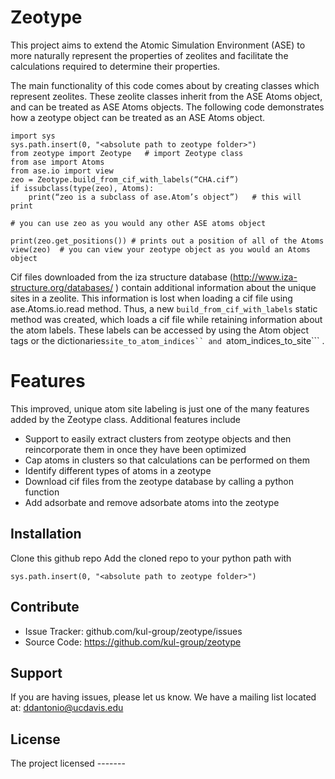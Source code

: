 Zeotype
========

This project aims to extend the Atomic Simulation Environment (ASE) to more naturally represent the properties of zeolites and facilitate the calculations required to determine their properties. 

The main functionality of this code comes about by creating classes which represent zeolites. These zeolite classes inherit from the ASE Atoms object, and can be treated as ASE Atoms objects. The following code demonstrates how a zeotype object can be treated as an ASE Atoms object. 
```
import sys
sys.path.insert(0, "<absolute path to zeotype folder>")
from zeotype import Zeotype   # import Zeotype class  
from ase import Atoms 
from ase.io import view 
zeo = Zeotype.build_from_cif_with_labels(“CHA.cif”)
if issubclass(type(zeo), Atoms):
    print(“zeo is a subclass of ase.Atom’s object”)   # this will print

# you can use zeo as you would any other ASE atoms object 

print(zeo.get_positions()) # prints out a position of all of the Atoms 
view(zeo)  # you can view your zeotype object as you would an Atoms object 
```

Cif files downloaded from the iza structure database (http://www.iza-structure.org/databases/ ) contain additional 
information about the unique sites in a zeolite. This information is lost when loading a cif file using
ase.Atoms.io.read method. Thus, a new ```build_from_cif_with_labels``` static method was created, which loads a cif 
file while retaining information about the atom labels. These labels can be accessed by using the Atom object tags or 
the dictionaries```site_to_atom_indices`` and ```atom_indices_to_site``` . 

Features 
=======
This improved, unique atom site labeling is just one of the many features added by the Zeotype class. Additional features include

-	Support to easily extract clusters from zeotype objects and then reincorporate them in once they have been optimized 
-	Cap atoms in clusters so that calculations can be performed on them 
-	Identify different types of atoms in a zeotype 
-	Download cif files from the zeotype database by calling a python function 
-	Add adsorbate and remove adsorbate atoms into the zeotype 


Installation
------------
Clone this github repo
Add the cloned repo to your python path with 
```import sys
sys.path.insert(0, "<absolute path to zeotype folder>")
```


Contribute
----------

- Issue Tracker: github.com/kul-group/zeotype/issues
- Source Code: https://github.com/kul-group/zeotype

Support
-------

If you are having issues, please let us know.
We have a mailing list located at: ddantonio@ucdavis.edu

License
-------

The project licensed -------
